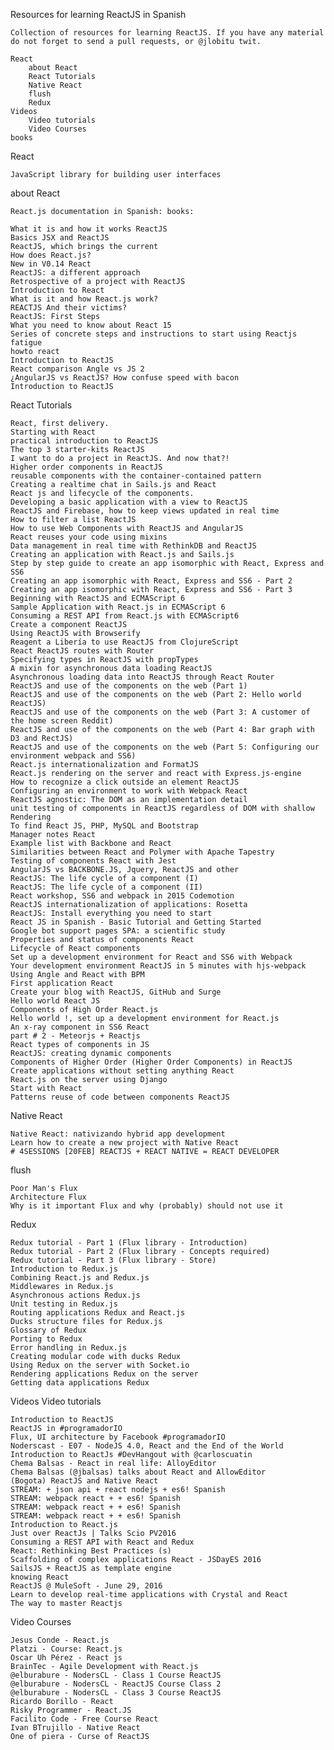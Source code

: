 Resources for learning ReactJS in Spanish

    Collection of resources for learning ReactJS. If you have any material do not forget to send a pull requests, or @jlobitu twit.

    React
        about React
        React Tutorials
        Native React
        flush
        Redux
    Videos
        Video tutorials
        Video Courses
    books

React

    JavaScript library for building user interfaces

about React

    React.js documentation in Spanish: books:

    What it is and how it works ReactJS
    Basics JSX and ReactJS
    ReactJS, which brings the current
    How does React.js?
    New in V0.14 React
    ReactJS: a different approach
    Retrospective of a project with ReactJS
    Introduction to React
    What is it and how React.js work?
    REACTJS And their victims?
    ReactJS: First Steps
    What you need to know about React 15
    Series of concrete steps and instructions to start using Reactjs fatigue
    howto react
    Introduction to ReactJS
    React comparison Angle vs JS 2
    ¿AngularJS vs ReactJS? How confuse speed with bacon
    Introduction to ReactJS

React Tutorials

    React, first delivery.
    Starting with React
    practical introduction to ReactJS
    The top 3 starter-kits ReactJS
    I want to do a project in ReactJS. And now that?!
    Higher order components in ReactJS
    reusable components with the container-contained pattern
    Creating a realtime chat in Sails.js and React
    React js and lifecycle of the components.
    Developing a basic application with a view to ReactJS
    ReactJS and Firebase, how to keep views updated in real time
    How to filter a list ReactJS
    How to use Web Components with ReactJS and AngularJS
    React reuses your code using mixins
    Data management in real time with RethinkDB and ReactJS
    Creating an application with React.js and Sails.js
    Step by step guide to create an app isomorphic with React, Express and SS6
    Creating an app isomorphic with React, Express and SS6 - Part 2
    Creating an app isomorphic with React, Express and SS6 - Part 3
    Beginning with ReactJS and ECMAScript 6
    Sample Application with React.js in ECMAScript 6
    Consuming a REST API from React.js with ECMAScript6
    Create a component ReactJS
    Using ReactJS with Browserify
    Reagent a Libería to use ReactJS from ClojureScript
    React ReactJS routes with Router
    Specifying types in ReactJS with propTypes
    A mixin for asynchronous data loading ReactJS
    Asynchronous loading data into ReactJS through React Router
    ReactJS and use of the components on the web (Part 1)
    ReactJS and use of the components on the web (Part 2: Hello world ReactJS)
    ReactJS and use of the components on the web (Part 3: A customer of the home screen Reddit)
    ReactJS and use of the components on the web (Part 4: Bar graph with D3 and RectJS)
    ReactJS and use of the components on the web (Part 5: Configuring our environment webpack and SS6)
    React.js internationalization and FormatJS
    React.js rendering on the server and react with Express.js-engine
    How to recognize a click outside an element ReactJS
    Configuring an environment to work with Webpack React
    ReactJS agnostic: The DOM as an implementation detail
    unit testing of components in ReactJS regardless of DOM with shallow Rendering
    To find React JS, PHP, MySQL and Bootstrap
    Manager notes React
    Example list with Backbone and React
    Similarities between React and Polymer with Apache Tapestry
    Testing of components React with Jest
    AngularJS vs BACKBONE.JS, Jquery, ReactJS and other
    ReactJS: The life cycle of a component (I)
    ReactJS: The life cycle of a component (II)
    React workshop, SS6 and webpack in 2015 Codemotion
    ReactJS internationalization of applications: Rosetta
    ReactJS: Install everything you need to start
    React JS in Spanish - Basic Tutorial and Getting Started
    Google bot support pages SPA: a scientific study
    Properties and status of components React
    Lifecycle of React components
    Set up a development environment for React and SS6 with Webpack
    Your development environment ReactJS in 5 minutes with hjs-webpack
    Using Angle and React with BPM
    First application React
    Create your blog with ReactJS, GitHub and Surge
    Hello world React JS
    Components of High Order React.js
    Hello world !, set up a development environment for React.js
    An x-ray component in SS6 React
    part # 2 - Meteorjs + Reactjs
    React types of components in JS
    ReactJS: creating dynamic components
    Components of Higher Order (Higher Order Components) in ReactJS
    Create applications without setting anything React
    React.js on the server using Django
    Start with React
    Patterns reuse of code between components ReactJS

Native React

    Native React: nativizando hybrid app development
    Learn how to create a new project with Native React
    # 4SESSIONS [20FEB] REACTJS + REACT NATIVE = REACT DEVELOPER

flush

    Poor Man's Flux
    Architecture Flux
    Why is it important Flux and why (probably) should not use it

Redux

    Redux tutorial - Part 1 (Flux library - Introduction)
    Redux tutorial - Part 2 (Flux library - Concepts required)
    Redux tutorial - Part 3 (Flux library - Store)
    Introduction to Redux.js
    Combining React.js and Redux.js
    Middlewares in Redux.js
    Asynchronous actions Redux.js
    Unit testing in Redux.js
    Routing applications Redux and React.js
    Ducks structure files for Redux.js
    Glossary of Redux
    Porting to Redux
    Error handling in Redux.js
    Creating modular code with ducks Redux
    Using Redux on the server with Socket.io
    Rendering applications Redux on the server
    Getting data applications Redux

Videos
Video tutorials

    Introduction to ReactJS
    ReactJS in #programadorIO
    Flux, UI architecture by Facebook #programadorIO
    Noderscast - E07 - NodeJS 4.0, React and the End of the World
    Introduction to ReactJs #DevHangout with @carloscuatin
    Chema Balsas - React in real life: AlloyEditor
    Chema Balsas (@jbalsas) talks about React and AllowEditor
    (Bogota) ReactJS and Native React
    STREAM: + json api + react nodejs + es6! Spanish
    STREAM: webpack react + + es6! Spanish
    STREAM: webpack react + + es6! Spanish
    STREAM: webpack react + + es6! Spanish
    Introduction to React.js
    Just over ReactJs | Talks Scio PV2016
    Consuming a REST API with React and Redux
    React: Rethinking Best Practices (s)
    Scaffolding of complex applications React - JSDayES 2016
    SailsJS + ReactJS as template engine
    knowing React
    ReactJS @ MuleSoft - June 29, 2016
    Learn to develop real-time applications with Crystal and React
    The way to master Reactjs

Video Courses

    Jesus Conde - React.js
    Platzi - Course: React.js
    Oscar Uh Pérez - React js
    BrainTec - Agile Development with React.js
    @elburabure - NodersCL - Class 1 Course ReactJS
    @elburabure - NodersCL - ReactJS Course Class 2
    @elburabure - NodersCL - Class 3 Course ReactJS
    Ricardo Borillo - React
    Risky Programmer - React.JS
    Facilito Code - Free Course React
    Ivan BTrujillo - Native React
    One of piera - Curse of ReactJS
